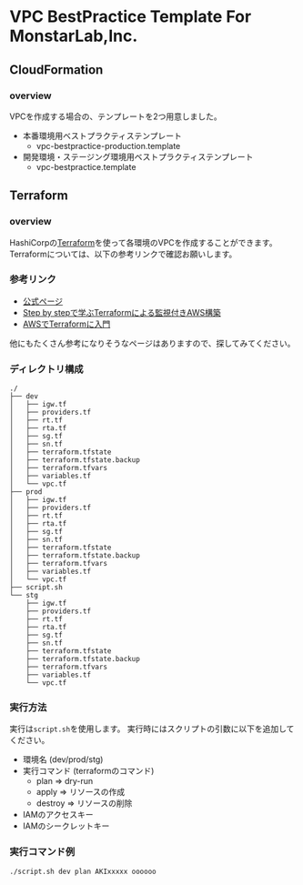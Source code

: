 # VPC BestPractice Template For MonstarLab,Inc.
## CloudFormation
### overview
VPCを作成する場合の、テンプレートを2つ用意しました。

- 本番環境用ベストプラクティステンプレート
  - vpc-bestpractice-production.template
- 開発環境・ステージング環境用ベストプラクティステンプレート
  - vpc-bestpractice.template


## Terraform
### overview
HashiCorpの[Terraform](https://www.terraform.io/)を使って各環境のVPCを作成することができます。
Terraformについては、以下の参考リンクで確認お願いします。
### 参考リンク
- [公式ページ](https://www.terraform.io/)
- [Step by stepで学ぶTerraformによる監視付きAWS構築](http://www.slideshare.net/YoTakezawa/terraform-57653858)
- [AWSでTerraformに入門](http://dev.classmethod.jp/cloud/terraform-getting-started-with-aws/)

他にもたくさん参考になりそうなページはありますので、探してみてください。

### ディレクトリ構成
```
./
├── dev
│   ├── igw.tf
│   ├── providers.tf
│   ├── rt.tf
│   ├── rta.tf
│   ├── sg.tf
│   ├── sn.tf
│   ├── terraform.tfstate
│   ├── terraform.tfstate.backup
│   ├── terraform.tfvars
│   ├── variables.tf
│   └── vpc.tf
├── prod
│   ├── igw.tf
│   ├── providers.tf
│   ├── rt.tf
│   ├── rta.tf
│   ├── sg.tf
│   ├── sn.tf
│   ├── terraform.tfstate
│   ├── terraform.tfstate.backup
│   ├── terraform.tfvars
│   ├── variables.tf
│   └── vpc.tf
├── script.sh
└── stg
    ├── igw.tf
    ├── providers.tf
    ├── rt.tf
    ├── rta.tf
    ├── sg.tf
    ├── sn.tf
    ├── terraform.tfstate
    ├── terraform.tfstate.backup
    ├── terraform.tfvars
    ├── variables.tf
    └── vpc.tf
```

### 実行方法
実行は`script.sh`を使用します。
実行時にはスクリプトの引数に以下を追加してください。

- 環境名 (dev/prod/stg)
- 実行コマンド (terraformのコマンド)
  - plan => dry-run
  - apply => リソースの作成
  - destroy => リソースの削除
- IAMのアクセスキー
- IAMのシークレットキー

### 実行コマンド例
`./script.sh dev plan AKIxxxxx oooooo`
